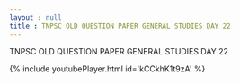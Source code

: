 ```yaml
---
layout : null
title : TNPSC OLD QUESTION PAPER GENERAL STUDIES DAY 22
---
```


TNPSC OLD QUESTION PAPER GENERAL STUDIES DAY 22



{% include youtubePlayer.html id='kCCkhK1t9zA' %}

